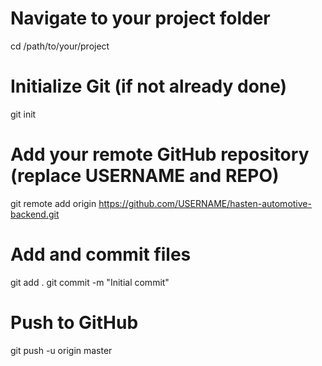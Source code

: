 # Navigate to your project folder
cd /path/to/your/project

# Initialize Git (if not already done)
git init

# Add your remote GitHub repository (replace USERNAME and REPO)
git remote add origin https://github.com/USERNAME/hasten-automotive-backend.git

# Add and commit files
git add .
git commit -m "Initial commit"

# Push to GitHub
git push -u origin master
